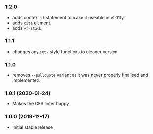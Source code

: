 ### 1.2.0

* adds context `if` statement to make it useable in vf-11ty.
* adds `cite` element.
* adds `vf-stack`.

### 1.1.1

* changes any `set-` style functions to cleaner version

### 1.1.0

* removes `--pullquote` variant as it was never properly finalised and implemented.

### 1.0.1 (2020-01-24)

* Makes the CSS linter happy

### 1.0.0 (2019-12-17)

* Initial stable release

